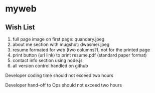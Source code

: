 # myweb

## Wish List

1. full page image on first page: quandary.jpeg
2. about me section with mugshot: dwasmer.jpeg
3. resume formated for web (two columns?), not for the printed page
4. print button (url link) to print resume.pdf (standard paper format)
5. contact info section using node.js
6. all version control handled on github

Developer coding time should not exceed two hours

Developer hand-off to Ops should not exceed two hours


